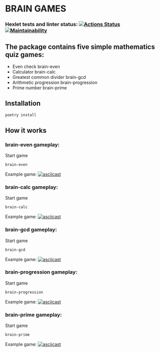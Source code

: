 # BRAIN GAMES

### Hexlet tests and linter status: [![Actions Status](https://github.com/Cekurok/python-project-49/workflows/hexlet-check/badge.svg)](https://github.com/Cekurok/python-project-49/actions)[![Maintainability](https://api.codeclimate.com/v1/badges/44d5279d6374357b6f08/maintainability)](https://codeclimate.com/github/Cekurok/python-project-49/maintainability)

## The package contains five simple mathematics quiz games:

* Even check brain-even
* Calculator brain-calc
* Greatest common divider brain-gcd
* Arithmetic progression brain-progression
* Prime number brain-prime

## Installation
```bash
poetry install
```
## How it works
### brain-even gameplay:
Start game
```bash
brain-even
```

Example game:
[![asciicast](https://asciinema.org/a/NwM2SxBY2SfuIZlom9hQE3pcn.svg)](https://asciinema.org/a/NwM2SxBY2SfuIZlom9hQE3pcn)

### brain-calc gameplay:
Start game
```bash
brain-calc
```

Example game:
[![asciicast](https://asciinema.org/a/nyO4dYC4mCJzHIQCCi2OvuGtj.svg)](https://asciinema.org/a/nyO4dYC4mCJzHIQCCi2OvuGtj)
### brain-gcd gameplay:
Start game
```bash
brain-gcd
```

Example game:
[![asciicast](https://asciinema.org/a/4ao9CYveeyXUcszhaB0YTLNEk.svg)](https://asciinema.org/a/4ao9CYveeyXUcszhaB0YTLNEk)

### brain-progression gameplay:
Start game
```bash
brain-progression
```

Example game:
[![asciicast](https://asciinema.org/a/v6TRi4n0YtW04GSelP0uGPXzF.svg)](https://asciinema.org/a/v6TRi4n0YtW04GSelP0uGPXzF)
### brain-prime gameplay:
Start game
```bash
brain-prime
```

Example game:
[![asciicast](https://asciinema.org/a/4D8ymD820fqu2B5iYFZQ2zelJ.svg)](https://asciinema.org/a/4D8ymD820fqu2B5iYFZQ2zelJ)